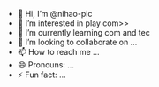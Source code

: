 - 👋 Hi, I’m @nihao-pic
- 👀 I’m interested in play com>> 
- 🌱 I’m currently learning com and tec
- 💞️ I’m looking to collaborate on ...
- 📫 How to reach me ...
- 😄 Pronouns: ...
- ⚡ Fun fact: ...

<!---
nihao-pic/nihao-pic is a ✨ special ✨ repository because its `README.md` (this file) appears on your GitHub profile.
You can click the Preview link to take a look at your changes.
--->
